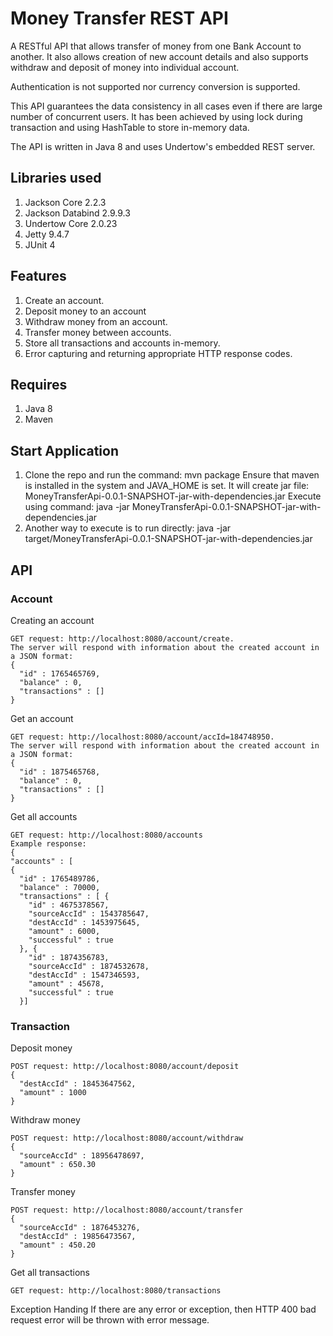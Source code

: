 # Money Transfer REST API

A RESTful API that allows transfer of money from one Bank Account to another. It also allows creation of new account details and also supports withdraw and deposit of money into individual account.

Authentication is not supported nor currency conversion is supported.

This API guarantees the data consistency in all cases even if there are large number of concurrent users. It has been achieved by using lock during transaction and using HashTable to store in-memory data.

The API is written in Java 8 and uses Undertow's embedded REST server.

## Libraries used
1. Jackson Core 2.2.3
2. Jackson Databind 2.9.9.3
3. Undertow Core 2.0.23
4. Jetty 9.4.7
5. JUnit 4

## Features
1. Create an account.
2. Deposit money to an account
3. Withdraw money from an account.
4. Transfer money between accounts.
5. Store all transactions and accounts in-memory.
6. Error capturing and returning appropriate HTTP response codes.

## Requires
1. Java 8
2. Maven

## Start Application
1. Clone the repo and run the command: mvn package
   Ensure that maven is installed in the system and JAVA_HOME is set.
   It will create jar file: MoneyTransferApi-0.0.1-SNAPSHOT-jar-with-dependencies.jar
   Execute using command: java -jar MoneyTransferApi-0.0.1-SNAPSHOT-jar-with-dependencies.jar
2. Another way to execute is to run directly: java -jar target/MoneyTransferApi-0.0.1-SNAPSHOT-jar-with-dependencies.jar

## API
### Account

Creating an account
```
GET request: http://localhost:8080/account/create. 
The server will respond with information about the created account in a JSON format:
{
  "id" : 1765465769,
  "balance" : 0,
  "transactions" : []
}
```

Get an account
```
GET request: http://localhost:8080/account/accId=184748950. 
The server will respond with information about the created account in a JSON format:
{
  "id" : 1875465768,
  "balance" : 0,
  "transactions" : []
}
```

Get all accounts
```
GET request: http://localhost:8080/accounts
Example response:
{
"accounts" : [
{
  "id" : 1765489786,
  "balance" : 70000,
  "transactions" : [ {
    "id" : 4675378567,
    "sourceAccId" : 1543785647,
    "destAccId" : 1453975645,
    "amount" : 6000,
    "successful" : true
  }, {
    "id" : 1874356783,
    "sourceAccId" : 1874532678,
    "destAccId" : 1547346593,
    "amount" : 45678,
    "successful" : true
  }]
 ```
 
### Transaction

Deposit money
```
POST request: http://localhost:8080/account/deposit 
{
  "destAccId" : 18453647562,
  "amount" : 1000
}
```

Withdraw money
```
POST request: http://localhost:8080/account/withdraw 
{
  "sourceAccId" : 18956478697,
  "amount" : 650.30
}
```

Transfer money
```
POST request: http://localhost:8080/account/transfer 
{
  "sourceAccId" : 1876453276,
  "destAccId" : 19856473567,
  "amount" : 450.20
}
```

Get all transactions
```
GET request: http://localhost:8080/transactions
```

Exception Handing
If there are any error or exception, then HTTP 400 bad request error will be thrown with error message.  
